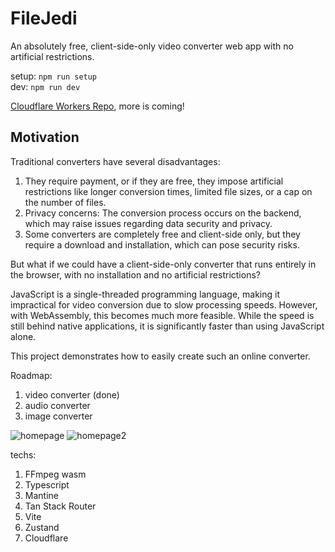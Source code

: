 # FileJedi

An absolutely free, client-side-only video converter web app with no artificial restrictions.

setup: `npm run setup`  
dev: `npm run dev`

[Cloudflare Workers Repo](https://github.com/tylim88/File-Jedi-Workers), more is coming!

## Motivation

Traditional converters have several disadvantages:

1. They require payment, or if they are free, they impose artificial restrictions like longer conversion times, limited file sizes, or a cap on the number of files.
2. Privacy concerns: The conversion process occurs on the backend, which may raise issues regarding data security and privacy.
3. Some converters are completely free and client-side only, but they require a download and installation, which can pose security risks.

But what if we could have a client-side-only converter that runs entirely in the browser, with no installation and no artificial restrictions?

JavaScript is a single-threaded programming language, making it impractical for video conversion due to slow processing speeds. However, with WebAssembly, this becomes much more feasible. While the speed is still behind native applications, it is significantly faster than using JavaScript alone.

This project demonstrates how to easily create such an online converter.

Roadmap:

1. video converter (done)
2. audio converter
3. image converter

![homepage](.assets//homepage.png)
![homepage2](.assets/homepage2.png)

techs:

1. FFmpeg wasm
2. Typescript
3. Mantine
4. Tan Stack Router
5. Vite
6. Zustand
7. Cloudflare
